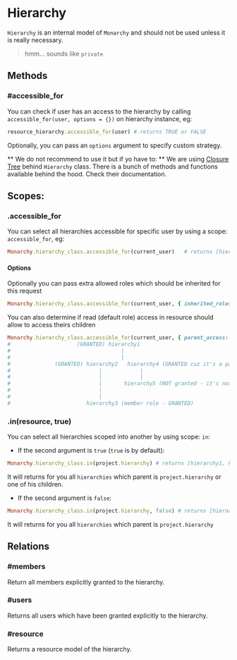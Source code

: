 # Hierarchy
`Hierarchy` is an internal model of `Monarchy` and should not be used unless it is really necessary.

> hmm... sounds like `private`

## Methods

### #accessible_for
You can check if user has an access to the hierarchy by calling `accessible_for(user, options = {})` on hierarchy instance, eg:
```ruby
resource_hierarchy.accessible_for(user) # returns TRUE or FALSE
```

Optionally, you can pass an `options` argument to specify custom strategy.

** We do not recommend to use it but if yo have to: **
We are using [Closure Tree][e5c808aa] behind `Hierarchy` class. There is a bunch of methods and functions available behind the hood. Check their documentation.

  [e5c808aa]: https://github.com/mceachen/closure_tree "Closure Tree"

## Scopes:

### .accessible_for
You can select all hierarchies accessible for specific user by using a scope: `accessible_for`, eg:
``` ruby
Monarchy.hierarchy_class.accessible_for(current_user)   # returns [hierarchy1, hierarchy2, hierarchy5]
```

#### Options
Optionally you can pass extra allowed roles which should be inherited for this request
``` ruby
Monarchy.hierarchy_class.accessible_for(current_user, { inherited_roles: [:blocked, :visitors] })   # returns [hierarchy1, hierarchy2, hierarchy5, hierarchy6]
```

You can also determine if read (default role) access in resource should allow to access theirs children

```ruby
Monarchy.hierarchy_class.accessible_for(current_user, { parent_access: true })
#                     (GRANTED) hierarchy1
#                                   |
#                                   |
#              (GRANTED) hierarchy2   hierarchy4 (GRANTED cuz it's a parent of granted resource)
#                            |            |
#                            |            |
#                            |       hierarchy5 (NOT granted - it's not a child of granted resource)
#                            |
#                            |
#                        hierarchy3 (member role - GRANTED)
```

### .in(resource, true)
You can select all hierarchies scoped into another by using scope: `in`:

- If the second argument is `true` (`true` is by default):
``` ruby
Monarchy.hierarchy_class.in(project.hierarchy) # returns [hierarchy1, hierarchy2, hierarchy5]
```
It will returns for you all `hierarchies` which parent is `project.hierarchy` or one of his children.

- If the second argument is `false`:
``` ruby
Monarchy.hierarchy_class.in(project.hierarchy, false) # returns [hierarchy1, hierarchy2]
```
It will returns for you all `hierarchies` which parent is `project.hierarchy`


## Relations

### #members
Return all members explicitly granted to the hierarchy.

### #users
Returns all users which have been granted explicitly to the hierarchy.

### #resource
Returns a resource model of the hierarchy.
